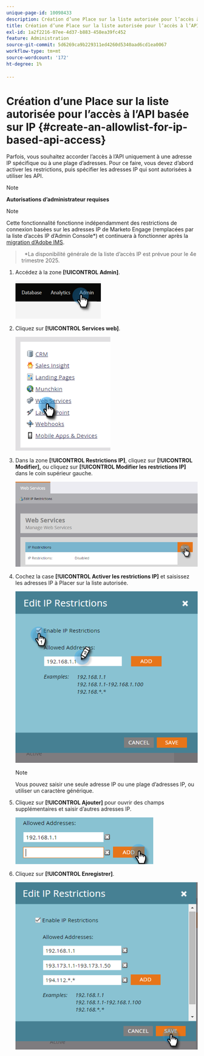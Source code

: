 ```yaml
---
unique-page-id: 10098433
description: Création d’une Place sur la liste autorisée pour l’accès à l’API basée sur IP - Documents Marketo - Documentation du produit
title: Création d’une Place sur la liste autorisée pour l’accès à l’API basée sur IP
exl-id: 1a2f2216-07ee-4d37-b883-458ea39fc452
feature: Administration
source-git-commit: 5d6269ca9b229311ed4260d5340aad6cd1ea0067
workflow-type: tm+mt
source-wordcount: '172'
ht-degree: 1%

---
```


# Création d’une Place sur la liste autorisée pour l’accès à l’API basée sur IP {#create-an-allowlist-for-ip-based-api-access}

Parfois, vous souhaitez accorder l’accès à l’API uniquement à une adresse IP spécifique ou à une plage d’adresses. Pour ce faire, vous devez d’abord activer les restrictions, puis spécifier les adresses IP qui sont autorisées à utiliser les API.

>[!NOTE]
>
>**Autorisations d’administrateur requises**

>[!NOTE]
>
>Cette fonctionnalité fonctionne indépendamment des restrictions de connexion basées sur les adresses IP de Marketo Engage (remplacées par la liste d’accès IP d’Admin Console*) et continuera à fonctionner après la [ migration d’Adobe IMS](/help/marketo/product-docs/administration/marketo-with-adobe-identity/adobe-identity-management-overview.md).
>> 
>>&#42;La disponibilité générale de la liste d’accès IP est prévue pour le 4e trimestre 2025.

1. Accédez à la zone **[!UICONTROL Admin]**.

   ![](assets/create-an-allowlist-for-ip-based-api-access-1.png)

1. Cliquez sur **[!UICONTROL Services web]**.

   ![](assets/create-an-allowlist-for-ip-based-api-access-2.png)

1. Dans la zone **[!UICONTROL Restrictions IP]**, cliquez sur **[!UICONTROL Modifier],** ou cliquez sur **[!UICONTROL Modifier les restrictions IP]** dans le coin supérieur gauche.

   ![](assets/create-an-allowlist-for-ip-based-api-access-3.png)

1. Cochez la case **[!UICONTROL Activer les restrictions IP]** et saisissez les adresses IP à Placer sur la liste autorisée.

   ![](assets/create-an-allowlist-for-ip-based-api-access-4.png)

   >[!NOTE]
   >
   >Vous pouvez saisir une seule adresse IP ou une plage d’adresses IP, ou utiliser un caractère générique.

1. Cliquez sur **[!UICONTROL Ajouter]** pour ouvrir des champs supplémentaires et saisir d’autres adresses IP.

   ![](assets/create-an-allowlist-for-ip-based-api-access-5.png)

1. Cliquez sur **[!UICONTROL Enregistrer]**.

   ![](assets/create-an-allowlist-for-ip-based-api-access-6.png)
